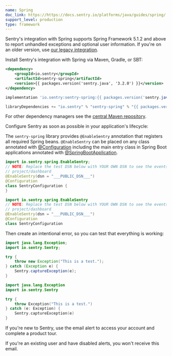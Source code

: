 ```yaml
---
name: Spring
doc_link: https://https://docs.sentry.io/platforms/java/guides/spring/
support_level: production
type: framework
---
```


<Alert level="info">
    Sentry's integration with Spring supports Spring Framework 5.1.2 and above to report unhandled exceptions and optional user information. If you're on an older version, use <a href=https://docs.sentry.io/platforms/java/guides/spring/legacy/>our legacy integration</a>.
</Alert>

Install Sentry's integration with Spring via Maven, Gradle, or SBT:

```xml {tabTitle:Maven}
<dependency>
    <groupId>io.sentry</groupId>
    <artifactId>sentry-spring</artifactId>
    <version>{{ packages.version('sentry.java', '3.2.0') }}</version>
</dependency>
```

```groovy {tabTitle:Gradle}
implementation 'io.sentry:sentry-spring:{{ packages.version('sentry.java', '3.2.0') }}'
```

```scala {tabTitle: SBT}
libraryDependencies += "io.sentry" % "sentry-spring" % "{{ packages.version('sentry.java', '3.2.0') }}"
```

For other dependency managers see the [central Maven repository](https://search.maven.org/artifact/io.sentry/sentry-spring).

Configure Sentry as soon as possible in your application's lifecycle:

<Note>

The `sentry-spring` library provides `@EnableSentry` annotation that registers all required Spring beans. `@EnableSentry` can be placed on any class annotated with [@Configuration](https://docs.spring.io/spring-framework/docs/current/javadoc-api/org/springframework/context/annotation/Configuration.html) including the main entry class in Spring Boot applications annotated with [@SpringBootApplication](https://docs.spring.io/spring-boot/docs/current/api/org/springframework/boot/autoconfigure/SpringBootApplication.html).

</Note>

```java {tabTitle:Java}
import io.sentry.spring.EnableSentry;
// NOTE: Replace the test DSN below with YOUR OWN DSN to see the events from this app in your Sentry
// project/dashboard
@EnableSentry(dsn = "___PUBLIC_DSN___")
@Configuration
class SentryConfiguration {
}
```

```kotlin {tabTitle:Kotlin}
import io.sentry.spring.EnableSentry
// NOTE: Replace the test DSN below with YOUR OWN DSN to see the events from this app in your Sentry
// project/dashboard
@EnableSentry(dsn = "___PUBLIC_DSN___")
@Configuration
class SentryConfiguration
```

Then create an intentional error, so you can test that everything is working:

```java {tabTitle: Java}
import java.lang.Exception;
import io.sentry.Sentry;

try {
    throw new Exception("This is a test.");
} catch (Exception e) {
    Sentry.captureException(e);
}
```

```kotlin {tabTitle: Kotlin}
import java.lang.Exception
import io.sentry.Sentry

try {
    throw Exception("This is a test.")
} catch (e: Exception) {
    Sentry.captureException(e)
}
```

If you're new to Sentry, use the email alert to access your account and complete a product tour.

If you're an existing user and have disabled alerts, you won't receive this email.  

